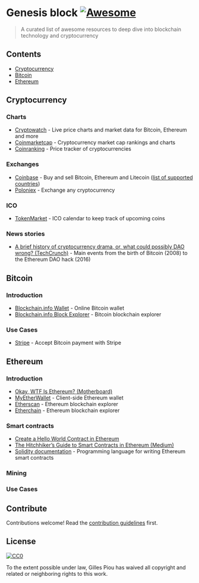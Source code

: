 # Genesis block [![Awesome](https://cdn.rawgit.com/sindresorhus/awesome/d7305f38d29fed78fa85652e3a63e154dd8e8829/media/badge.svg)](https://github.com/sindresorhus/awesome)

> A curated list of awesome resources to deep dive into blockchain technology and cryptocurrency


## Contents

- [Cryptocurrency](#cryptocurrency)
- [Bitcoin](#bitcoin)
- [Ethereum](#ethereum)


## Cryptocurrency

### Charts

- [Cryptowatch](https://cryptowat.ch/) - Live price charts and market data for Bitcoin, Ethereum and more
- [Coinmarketcap](https://coinmarketcap.com/) - Cryptocurrency market cap rankings and charts
- [Coinranking](https://coinranking.com/) - Price tracker of cryptocurrencies

### Exchanges

- [Coinbase](https://www.coinbase.com/) - Buy and sell Bitcoin, Ethereum and Litecoin ([list of supported countries](https://www.coinbase.com/global))
- [Poloniex](https://www.poloniex.com/) - Exchange any cryptocurrency

### ICO

- [TokenMarket](https://tokenmarket.net/) - ICO calendar to keep track of upcoming coins

### News stories

- [A brief history of cryptocurrency drama, or, what could possibly DAO wrong? (TechCrunch)](https://techcrunch.com/2016/07/02/the-only-thing-that-really-worried-me-was-the-ether/) - Main events from the birth of Bitcoin (2008) to the Ethereum DAO hack (2016)


## Bitcoin

### Introduction

- [Blockchain.info Wallet](https://blockchain.info/wallet/#/) - Online Bitcoin wallet
- [Blockchain.info Block Explorer](https://blockchain.info/) - Bitcoin blockchain explorer

### Use Cases

- [Stripe](https://stripe.com/bitcoin) - Accept Bitcoin payment with Stripe


## Ethereum

### Introduction

- [Okay, WTF Is Ethereum? (Motherboard)](https://motherboard.vice.com/en_us/article/okay-wtf-is-ethereum)
- [MyEtherWallet](https://www.myetherwallet.com/) - Client-side Ethereum wallet
- [Etherscan](https://etherscan.io/) - Ethereum blockchain explorer
- [Etherchain](https://etherchain.org/) - Ethereum blockchain explorer

### Smart contracts

- [Create a Hello World Contract in Ethereum](https://www.ethereum.org/greeter)
- [The Hitchhiker’s Guide to Smart Contracts in Ethereum (Medium)](https://medium.com/zeppelin-blog/the-hitchhikers-guide-to-smart-contracts-in-ethereum-848f08001f05)
- [Solidity documentation](https://solidity.readthedocs.io/) - Programming language for writing Ethereum smart contracts

### Mining

### Use Cases


## Contribute

Contributions welcome! Read the [contribution guidelines](contributing.md) first.


## License

[![CC0](http://mirrors.creativecommons.org/presskit/buttons/88x31/svg/cc-zero.svg)](http://creativecommons.org/publicdomain/zero/1.0)

To the extent possible under law, Gilles Piou has waived all copyright and
related or neighboring rights to this work.

